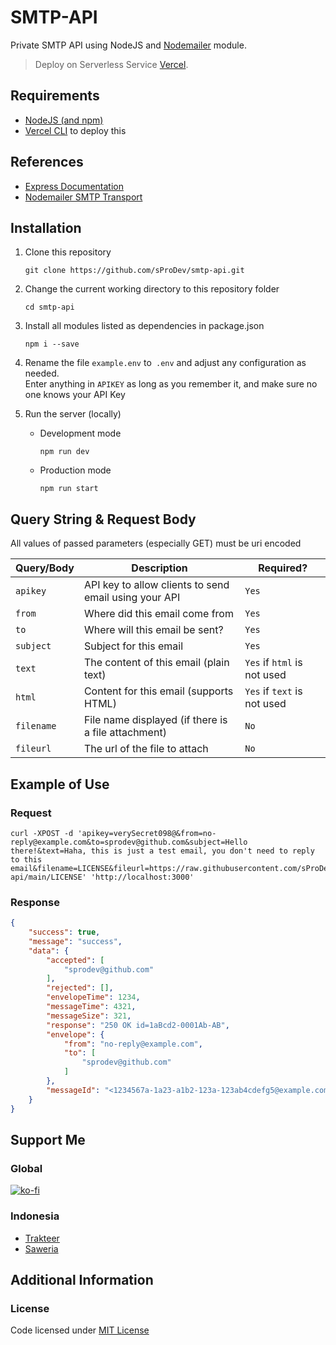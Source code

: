# SMTP-API

Private SMTP API using NodeJS and [Nodemailer](https://nodemailer.com/) module.

> Deploy on Serverless Service [Vercel](https://vercel.com).

## Requirements

- [NodeJS (and npm)](https://nodejs.org/en/)
- [Vercel CLI](https://vercel.com/download) to deploy this

## References

- [Express Documentation](http://expressjs.com/en/starter/hello-world.html)
- [Nodemailer SMTP Transport](https://nodemailer.com/smtp/)

## Installation

1. Clone this repository
    ```
    git clone https://github.com/sProDev/smtp-api.git
    ```

2. Change the current working directory to this repository folder
    ```
    cd smtp-api
    ```

3. Install all modules listed as dependencies in package.json
    ```
    npm i --save
    ```

4. Rename the file `example.env` to` .env` and adjust any configuration as needed.<br>
   Enter anything in `APIKEY` as long as you remember it, and make sure no one knows your API Key
   
5. Run the server (locally)
    - Development mode
        ```
        npm run dev
        ```

    - Production mode
        ```
        npm run start
        ```

## Query String & Request Body

All values of passed parameters (especially GET) must be uri encoded

| Query/Body | Description                                           | Required?                   |
| ---------- | ----------------------------------------------------- | --------------------------- |
| `apikey`   | API key to allow clients to send email using your API | `Yes`                       |
| `from`     | Where did this email come from                        | `Yes`                       |
| `to`       | Where will this email be sent?                        | `Yes`                       |
| `subject`  | Subject for this email                                | `Yes`                       |
| `text`     | The content of this email (plain text)                | `Yes` if `html` is not used |
| `html`     | Content for this email (supports HTML)                | `Yes` if `text` is not used |
| `filename` | File name displayed (if there is a file attachment)   | `No`                        |
| `fileurl`  | The url of the file to attach                         | `No`                        |

## Example of Use

### Request

```curl
curl -XPOST -d 'apikey=verySecret098@&from=no-reply@example.com&to=sprodev@github.com&subject=Hello there!&text=Haha, this is just a test email, you don't need to reply to this email&filename=LICENSE&fileurl=https://raw.githubusercontent.com/sProDev/smtp-api/main/LICENSE' 'http://localhost:3000'
```

### Response

```json
{
    "success": true,
    "message": "success",
    "data": {
        "accepted": [
            "sprodev@github.com"
        ],
        "rejected": [],
        "envelopeTime": 1234,
        "messageTime": 4321,
        "messageSize": 321,
        "response": "250 OK id=1aBcd2-0001Ab-AB",
        "envelope": {
            "from": "no-reply@example.com",
            "to": [
                "sprodev@github.com"
            ]
        },
        "messageId": "<1234567a-1a23-a1b2-123a-123ab4cdefg5@example.com>"
    }
}
```

## Support Me

### Global

[![ko-fi](https://www.ko-fi.com/img/githubbutton_sm.svg)](https://ko-fi.com/sProDev)

### Indonesia

- [Trakteer](https://trakteer.id/sProDev)
- [Saweria](https://saweria.co/sProDev)

## Additional Information

### License

Code licensed under [MIT License](https://github.com/sProDev/smtp-api/blob/main/LICENSE)